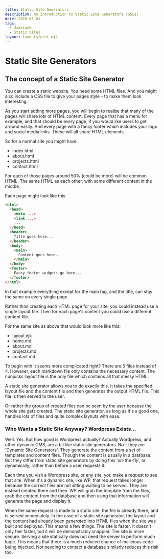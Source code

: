 ```yaml
---
title: Static Site Generators
description: An introduction to Static Site Generators (SSGs)
date: 2020-05-01
tags:
  - Jamstack
  - Static Sites
layout: layouts/post.njk
---
```


# Static Site Generators

## The concept of a Static Site Generator

You can create a static website. You need some HTML files. And you might also include a CSS file to give your pages style - to make them look interesting.

As you start adding more pages, you will begin to realise that many of the pages will share lots of HTML content.  Every page that has a menu for example, and that should be every page, if you would like users to get around easily. And every page with a fancy footer which includes your logo and social media links. These will all share HTML elements.

So for a normal site you might have:

- index.html
- about.html
- projects.html
- contact.html

For each of those pages around 50% (could be more) will be common HTML. The same HTML as each other, with some different content in the middle.

Each page might look like this:

```html
<html>
  <head>
    <meta ...>
    <link ...>
    ...
  </head>
  <header>
    Title goes here...
  </header>
  <body>
    <main>
      Content goes here...
    </main>
  </body>
  <footer>
    Fancy footer widgets go here...
  </footer>
</html>
```

In that example everything except for the main tag, and the title, can stay the same on every single page.

Rather than creating each HTML page for your site, you could instead use a single layout file. Then for each page's content you could use a different content file.

For the same site as above that would look more like this:

- layout.njk
- home.md
- about.md
- projects.md
- contact.md

To begin with it seems more complicated right? There are 5 files instead of 4. However, each markdown file only contains the necessary content. The nunjucks layout file is the only file which contains all that messy HTML.

A static site generator allows you to do exactly this. It takes the specified layout file and the content file and then generates the output HTML file. This file is then served to the user.

Or rather the group of created files can be seen by the user because the whole site gets created. The static site generator, as long as it's a good one, handles lots of files and quite complex layouts with ease.

### Who Wants a Static Site Anyway? Wordpress Exists...

Well. Yes. But how good is Wordpress actually?
Actually Wordpress, and other dynamic CMS, are a bit like static site generators. No - they are 'Dynamic Site Generators'. They generate the content from a set of templates and content files. Though the content is usually in a database. But they differ from static site generators by doing this 'on-the-fly', or dynamically, rather than before a user requests it.

Each time you visit a Wordpress site, or any site, you make a request to see that site. When it's a dynamic site, like WP, that request takes longer because the correct files are not sitting waiting to be served. They are instead created there and then. WP will grab the template from the files, grab the content from the database and then using that information will generate the page and display it.

When the same request is made to a static site, the file is already there, and is served immediately. In the case of a static site generator, the layout and the content had already been _generated_ into HTML files when the site was built and deployed. This means a few things. The site is faster. It doesn't only feel faster, but it will be demonstrably snappier. The site is more secure. Serving a site statically does not need the server to perform much logic. This means that there is a much reduced chance of malicious code being injected. Not needing to contact a database similarly reduces this risk too. 